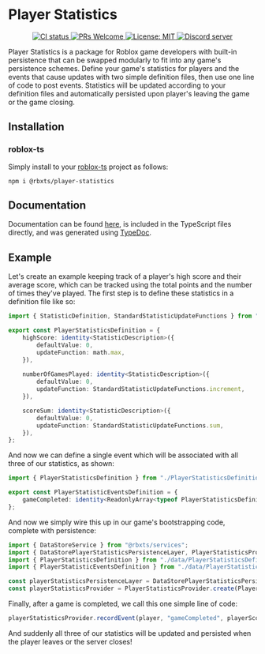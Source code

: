 # Player Statistics
<p align="center">
	<a href="https://github.com/Bytebit-Org/roblox-PlayerStatistics/actions">
        <img src="https://github.com/Bytebit-Org/roblox-PlayerStatistics/workflows/CI/badge.svg" alt="CI status" />
    </a>
	<a href="http://makeapullrequest.com">
		<img src="https://img.shields.io/badge/PRs-welcome-blue.svg" alt="PRs Welcome" />
	</a>
	<a href="https://opensource.org/licenses/MIT">
		<img src="https://img.shields.io/badge/License-MIT-blue.svg" alt="License: MIT" />
	</a>
	<a href="https://discord.gg/QEz3v8y">
		<img src="https://img.shields.io/badge/discord-join-7289DA.svg?logo=discord&longCache=true&style=flat" alt="Discord server" />
	</a>
</p>

Player Statistics is a package for Roblox game developers with built-in persistence that can be swapped modularly to fit into any game's persistence schemes.
Define your game's statistics for players and the events that cause updates with two simple definition files, then use one line of code to post events.
Statistics will be updated according to your definition files and automatically persisted upon player's leaving the game or the game closing.

## Installation
### roblox-ts
Simply install to your [roblox-ts](https://roblox-ts.com/) project as follows:
```
npm i @rbxts/player-statistics
```

## Documentation
Documentation can be found [here](https://github.com/Bytebit-Org/roblox-PlayerStatistics/tree/master/docs), is included in the TypeScript files directly, and was generated using [TypeDoc](https://typedoc.org/).

## Example
Let's create an example keeping track of a player's high score and their average score, which can be tracked using the total points and the number of times they've played. The first step is to define these statistics in a definition file like so:

```ts
import { StatisticDefinition, StandardStatisticUpdateFunctions } from "@rbxts/player-statistics";

export const PlayerStatisticsDefinition = {
    highScore: identity<StatisticDescription>({
        defaultValue: 0,
        updateFunction: math.max,
    }),
    
    numberOfGamesPlayed: identity<StatisticDescription>({
        defaultValue: 0,
        updateFunction: StandardStatisticUpdateFunctions.increment,
    }),

    scoreSum: identity<StatisticDescription>({
        defaultValue: 0,
        updateFunction: StandardStatisticUpdateFunctions.sum,
    }),
};
```

And now we can define a single event which will be associated with all three of our statistics, as shown:

```ts
import { PlayerStatisticsDefinition } from "./PlayerStatisticsDefinition";

export const PlayerStatisticEventsDefinition = {
    gameCompleted: identity<ReadonlyArray<typeof PlayerStatisticsDefinition>>(["highScore", "numberOfGamesPlayed", "scoreSum"])
};
```

And now we simply wire this up in our game's bootstrapping code, complete with persistence:

```ts
import { DataStoreService } from "@rbxts/services";
import { DataStorePlayerStatisticsPersistenceLayer, PlayerStatisticsProvider } from "@rbxts/player-statistics";
import { PlayerStatisticsDefinition } from "./data/PlayerStatisticsDefinition";
import { PlayerStatisticEventsDefinition } from "./data/PlayerStatisticEventsDefinition";

const playerStatisticsPersistenceLayer = DataStorePlayerStatisticsPersistenceLayer.create(DataStoreService.GetDataStore("PlayerStatistics"));
const playerStatisticsProvider = PlayerStatisticsProvider.create(PlayerStatisticEventsDefinition, playerStatisticsPersistenceLayer, PlayerStatisticsDefinition);
```

Finally, after a game is completed, we call this one simple line of code:

```ts
playerStatisticsProvider.recordEvent(player, "gameCompleted", playerScore);
```

And suddenly all three of our statistics will be updated and persisted when the player leaves or the server closes!